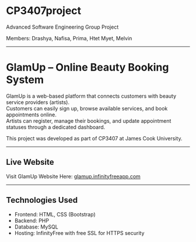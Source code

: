 # CP3407project
Advanced Software Engineering Group Project

Members:
Drashya, Nafisa, Prima, Htet Myet, Melvin

---

# GlamUp – Online Beauty Booking System

GlamUp is a web-based platform that connects customers with beauty service providers (artists).  
Customers can easily sign up, browse available services, and book appointments online.  
Artists can register, manage their bookings, and update appointment statuses through a dedicated dashboard.

This project was developed as part of CP3407 at James Cook University.

---

## Live Website

Visit GlamUp Website Here: [glamup.infinityfreeapp.com](glamup.infinityfreeapp.com)

---

## Technologies Used

- Frontend: HTML, CSS (Bootstrap)
- Backend: PHP
- Database: MySQL
- Hosting: InfinityFree with free SSL for HTTPS security

